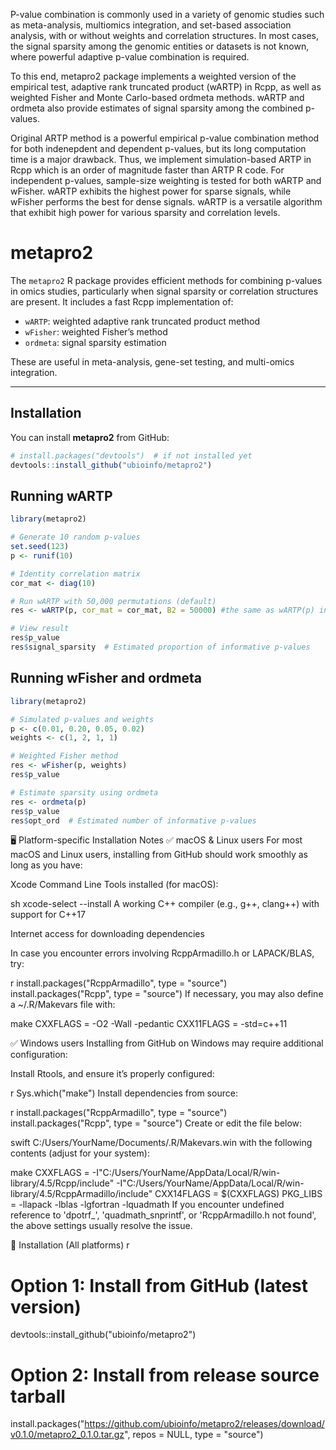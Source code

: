 P-value combination is commonly used in a variety of genomic studies such as meta-analysis, multiomics integration, and set-based association analysis, with or without weights and correlation structures. 
In most cases, the signal sparsity among the genomic entities or datasets is not known, where powerful adaptive p-value combination is required.

To this end, metapro2 package implements a weighted version of the empirical test, adaptive rank truncated product (wARTP) in Rcpp, as well as weighted Fisher and Monte Carlo-based ordmeta methods. 
wARTP and ordmeta also provide estimates of signal sparsity among the combined p-values.

Original ARTP method is a powerful empirical p-value combination method for both indenepdent and dependent p-values, but its long computation time is a major drawback. 
Thus, we implement simulation-based ARTP in Rcpp which is an order of magnitude faster than ARTP R code. For independent p-values, sample-size weighting is tested for both wARTP and wFisher. 
wARTP exhibits the highest power for sparse signals, while wFisher performs the best for dense signals. wARTP is a versatile algorithm that exhibit high power for various sparsity and correlation levels.


# metapro2

The `metapro2` R package provides efficient methods for combining p-values in omics studies, particularly when signal sparsity or correlation structures are present. It includes a fast Rcpp implementation of:

- `wARTP`: weighted adaptive rank truncated product method  
- `wFisher`: weighted Fisher’s method  
- `ordmeta`: signal sparsity estimation  

These are useful in meta-analysis, gene-set testing, and multi-omics integration.

---

## Installation
You can install **metapro2** from GitHub:

```r
# install.packages("devtools")  # if not installed yet
devtools::install_github("ubioinfo/metapro2")

```

## Running wARTP
```r
library(metapro2)

# Generate 10 random p-values
set.seed(123)
p <- runif(10)

# Identity correlation matrix
cor_mat <- diag(10)

# Run wARTP with 50,000 permutations (default)
res <- wARTP(p, cor_mat = cor_mat, B2 = 50000) #the same as wARTP(p) in this case.

# View result
res$p_value
res$signal_sparsity  # Estimated proportion of informative p-values

```
 

## Running wFisher and ordmeta
```r
library(metapro2)

# Simulated p-values and weights
p <- c(0.01, 0.20, 0.05, 0.02)
weights <- c(1, 2, 1, 1)

# Weighted Fisher method
res <- wFisher(p, weights)
res$p_value

# Estimate sparsity using ordmeta
res <- ordmeta(p)
res$p_value
res$opt_ord  # Estimated number of informative p-values
```

🖥️ Platform-specific Installation Notes
✅ macOS & Linux users
For most macOS and Linux users, installing from GitHub should work smoothly as long as you have:

Xcode Command Line Tools installed (for macOS):

sh
xcode-select --install
A working C++ compiler (e.g., g++, clang++) with support for C++17

Internet access for downloading dependencies

In case you encounter errors involving RcppArmadillo.h or LAPACK/BLAS, try:

r
install.packages("RcppArmadillo", type = "source")
install.packages("Rcpp", type = "source")
If necessary, you may also define a ~/.R/Makevars file with:

make
CXXFLAGS = -O2 -Wall -pedantic
CXX11FLAGS = -std=c++11

✅ Windows users
Installing from GitHub on Windows may require additional configuration:

Install Rtools, and ensure it’s properly configured:

r
Sys.which("make")
Install dependencies from source:

r
install.packages("RcppArmadillo", type = "source")
install.packages("Rcpp", type = "source")
Create or edit the file below:

swift
C:/Users/YourName/Documents/.R/Makevars.win
with the following contents (adjust for your system):

make
CXXFLAGS = -I"C:/Users/YourName/AppData/Local/R/win-library/4.5/Rcpp/include" -I"C:/Users/YourName/AppData/Local/R/win-library/4.5/RcppArmadillo/include"
CXX14FLAGS = $(CXXFLAGS)
PKG_LIBS = -llapack -lblas -lgfortran -lquadmath
If you encounter undefined reference to 'dpotrf_', 'quadmath_snprintf', or 'RcppArmadillo.h not found', the above settings usually resolve the issue.

🚀 Installation (All platforms)
r
# Option 1: Install from GitHub (latest version)
devtools::install_github("ubioinfo/metapro2")

# Option 2: Install from release source tarball
install.packages("https://github.com/ubioinfo/metapro2/releases/download/v0.1.0/metapro2_0.1.0.tar.gz",
                 repos = NULL, type = "source")
